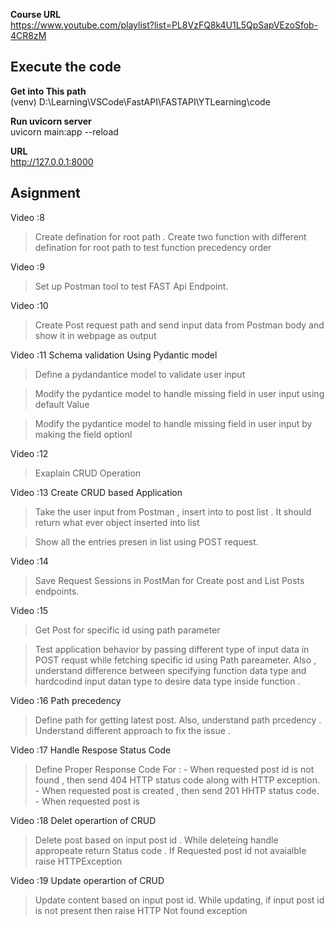 **Course URL**  
https://www.youtube.com/playlist?list=PL8VzFQ8k4U1L5QpSapVEzoSfob-4CR8zM

## **Execute the code**

**Get into This path**  
(venv) D:\Learning\VSCode\FastAPI\FASTAPI\YTLearning\code

**Run uvicorn server**  
uvicorn main:app --reload

**URL**  
<http://127.0.0.1:8000>


## **Asignment**  
Video :8
> Create defination for root path .
> Create two function with different defination for root path to test function precedency order

Video :9  
> Set up Postman tool to test FAST Api Endpoint.

Video :10
> Create Post request path and send input data from Postman body and show it in webpage as output

Video :11    Schema validation Using Pydantic model
> Define a pydandantice model to validate user input

> Modify the pydantice model to handle missing field in user input using default Value 
  
> Modify the pydantice model to handle missing field in user input by making the field optionl

Video :12  
> Exaplain CRUD Operation  

Video :13 Create CRUD based Application  
> Take the user input from Postman , insert into to post list . It should return what ever object inserted into list  

> Show all the entries presen in list using POST request. 

Video :14 
> Save Request Sessions in PostMan for Create post and List Posts endpoints.

Video :15
> Get Post for specific id using path parameter  

> Test application behavior by passing different type of input data in POST requst while fetching specific id using Path pareameter. Also , understand difference between specifying function data type and hardcodind input datan type to desire data type inside function .

Video :16  Path precedency
> Define path for getting latest post. Also, understand path prcedency . Understand different approach to fix the issue .

Video :17 Handle Respose Status Code
> Define Proper Response Code For :
    - When requested post id is not found , then send 404 HTTP status code along with HTTP exception.
    - When requested post is created , then send 201 HHTP status code.
    - When requested post is 

Video :18 Delet operartion of CRUD
> Delete post based on input post id . While deleteing handle appropeate return Status code . If Requested post id not avaialble raise HTTPException

Video :19 Update operartion of CRUD
> Update content based on input post id. While updating, if input post id is not present then raise HTTP Not found exception

